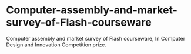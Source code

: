 # Computer-assembly-and-market-survey-of-Flash-courseware
Computer assembly and market survey of Flash courseware, In Computer Design and Innovation Competition prize.

